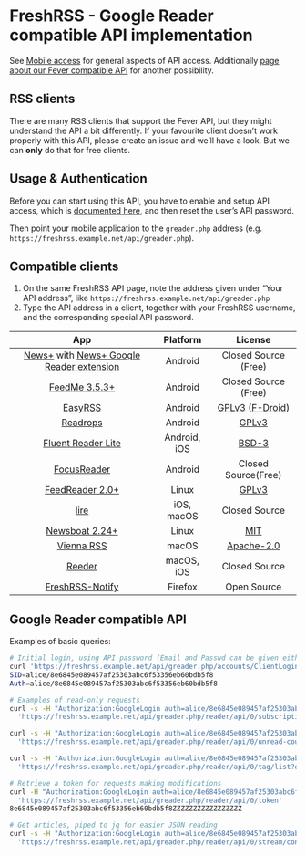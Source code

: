 # FreshRSS - Google Reader compatible API implementation

See [Mobile access](../users/06_Mobile_access.md) for general aspects of API access.
Additionally [page about our Fever compatible API](06_Fever_API.md) for another possibility.

## RSS clients

There are many RSS clients that support the Fever API, but they might understand the API a bit differently.
If your favourite client doesn’t work properly with this API, please create an issue and we’ll have a look.
But we can **only** do that for free clients.

## Usage & Authentication

Before you can start using this API, you have to enable and setup API access, which is [documented here](../users/06_Mobile_access.md),
and then reset the user’s API password.

Then point your mobile application to the `greader.php` address (e.g. `https://freshrss.example.net/api/greader.php`).

## Compatible clients

1. On the same FreshRSS API page, note the address given under “Your API address”, like `https://freshrss.example.net/api/greader.php`
2. Type the API address in a client, together with your FreshRSS username, and the corresponding special API password.

| App                                                                                | Platform            | License                                            |
|:----------------------------------------------------------------------------------:|:-------------------:|:--------------------------------------------------------:|
|[News+](https://github.com/noinnion/newsplus/blob/master/apk/NewsPlus_202.apk) with [News+ Google Reader extension](https://github.com/noinnion/newsplus/blob/master/apk/GoogleReaderCloneExtension_101.apk) |Android|Closed Source (Free)|
|[FeedMe 3.5.3+](https://play.google.com/store/apps/details?id=com.seazon.feedme) |Android                  |Closed Source (Free)                                             |
|[EasyRSS](https://github.com/Alkarex/EasyRSS)                          |Android                |[GPLv3](https://github.com/Alkarex/EasyRSS/blob/master/license.txt) ([F-Droid](https://f-droid.org/packages/org.freshrss.easyrss/))|
|[Readrops](https://github.com/readrops/Readrops) |Android                  |[GPLv3](https://github.com/readrops/Readrops/blob/develop/LICENSE)                                             |
|[Fluent Reader Lite](https://hyliu.me/fluent-reader-lite/) |Android, iOS            |[BSD-3](https://github.com/yang991178/fluent-reader-lite)                                             |
|[FocusReader](https://play.google.com/store/apps/details?id=allen.town.focus.reader) |Android                  |Closed Source(Free)                                              |
|[FeedReader 2.0+](https://jangernert.github.io/FeedReader/)                           |Linux                |[GPLv3](https://github.com/jangernert/FeedReader/blob/master/LICENSE)                                              |
|[lire](https://lireapp.com/)                                                        |iOS, macOS           |Closed Source                                             |
|[Newsboat 2.24+](https://newsboat.org/)                           |Linux                |[MIT](https://github.com/newsboat/newsboat/blob/master/LICENSE)                                              |
|[Vienna RSS](http://www.vienna-rss.com/)                           |macOS                |[Apache-2.0](https://github.com/ViennaRSS/vienna-rss/blob/master/LICENCE.md)                                              |
|[Reeder](https://www.reederapp.com/)                           |macOS, iOS                |Closed Source                                              |
|[FreshRSS-Notify](https://addons.mozilla.org/firefox/addon/freshrss-notify-webextension/)                           |Firefox                |Open Source                                              |

## Google Reader compatible API

Examples of basic queries:

```sh
# Initial login, using API password (Email and Passwd can be given either as GET, or POST - better)
curl 'https://freshrss.example.net/api/greader.php/accounts/ClientLogin?Email=alice&Passwd=Abcdef123456'
SID=alice/8e6845e089457af25303abc6f53356eb60bdb5f8
Auth=alice/8e6845e089457af25303abc6f53356eb60bdb5f8

# Examples of read-only requests
curl -s -H "Authorization:GoogleLogin auth=alice/8e6845e089457af25303abc6f53356eb60bdb5f8" \
  'https://freshrss.example.net/api/greader.php/reader/api/0/subscription/list?output=json'

curl -s -H "Authorization:GoogleLogin auth=alice/8e6845e089457af25303abc6f53356eb60bdb5f8" \
  'https://freshrss.example.net/api/greader.php/reader/api/0/unread-count?output=json'

curl -s -H "Authorization:GoogleLogin auth=alice/8e6845e089457af25303abc6f53356eb60bdb5f8" \
  'https://freshrss.example.net/api/greader.php/reader/api/0/tag/list?output=json'

# Retrieve a token for requests making modifications
curl -H "Authorization:GoogleLogin auth=alice/8e6845e089457af25303abc6f53356eb60bdb5f8" \
  'https://freshrss.example.net/api/greader.php/reader/api/0/token'
8e6845e089457af25303abc6f53356eb60bdb5f8ZZZZZZZZZZZZZZZZZ

# Get articles, piped to jq for easier JSON reading
curl -s -H "Authorization:GoogleLogin auth=alice/8e6845e089457af25303abc6f53356eb60bdb5f8" \
  'https://freshrss.example.net/api/greader.php/reader/api/0/stream/contents/reading-list' | jq .
```
